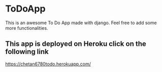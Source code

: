 # ToDoApp

This is an awesome To Do App made with django.
Feel free to add some more functionalities.

## This app is deployed on Heroku click on the following link
https://chetan6780todo.herokuapp.com/

